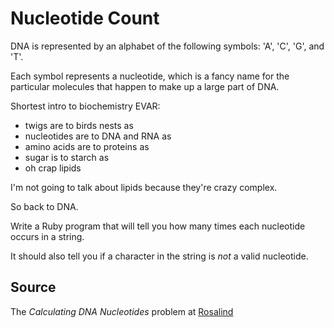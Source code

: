 # Nucleotide Count

DNA is represented by an alphabet of the following symbols: 'A', 'C', 'G', and 'T'.

Each symbol represents a nucleotide, which is a fancy name for the particular molecules that happen to make up a large part of DNA.

Shortest intro to biochemistry EVAR:

* twigs are to birds nests as
* nucleotides are to DNA and RNA as
* amino acids are to proteins as
* sugar is to starch as
* oh crap lipids

I'm not going to talk about lipids because they're crazy complex.

So back to DNA.

Write a Ruby program that will tell you how many times each nucleotide occurs in a string. 

It should also tell you if a character in the string is _not_ a valid nucleotide.

## Source
The _Calculating DNA Nucleotides_ problem at [Rosalind](http://rosalind.info/problems/dna/)
